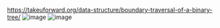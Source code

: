 https://takeuforward.org/data-structure/boundary-traversal-of-a-binary-tree/
![image](https://github.com/Jiyarathore/Leetcode/assets/96529109/928d244b-0582-444b-8f3c-4d2e2cf97cbb)
![image](https://github.com/Jiyarathore/Leetcode/assets/96529109/c3d19cff-24a5-4ab9-9b04-e1154591dd22)
